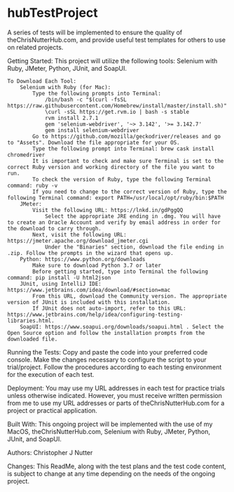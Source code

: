 # hubTestProject
A series of tests will be implemented to ensure the quality of theChrisNutterHub.com, and provide useful test templates for others to use on related projects.

Getting Started:
	This project will utilize the following tools: Selenium with Ruby, JMeter, Python, JUnit, and SoapUI.

	To Download Each Tool:
		Selenium with Ruby (for Mac): 
			Type the following prompts into Terminal:
				/bin/bash -c "$(curl -fsSL https://raw.githubusercontent.com/Homebrew/install/master/install.sh)"
				\curl -sSL https://get.rvm.io | bash -s stable
				rvm install 2.7.1
				gem 'selenium-webdriver', '~> 3.142', '>= 3.142.7'
				gem install selenium-webdriver
			Go to https://github.com/mozilla/geckodriver/releases and go to "Assets". Download the file appropriate for your OS.
			Type the following prompt into Terminal: brew cask install chromedriver
			It is important to check and make sure Terminal is set to the correct Ruby version and working directory of the file you want to run.
			To check the version of Ruby, type the following Terminal command: ruby -v
			If you need to change to the correct version of Ruby, type the following Terminal command: export PATH=/usr/local/opt/ruby/bin:$PATH
		JMeter: 
			Visit the following URL: https://lnkd.in/gdPggQQ
				Select the appropriate JRE ending in .dmg. You will have to create an Oracle Account and verify by email address in order for the download to carry through.
			Next, visit the following URL: https://jmeter.apache.org/download_jmeter.cgi
				Under the "Binaries" section, download the file ending in .zip. Follow the prompts in the wizard that opens up.
		Python: https://www.python.org/downloads
			Make sure to download Python 3.7 or later
			Before getting started, type into Terminal the following command: pip install -U html2json
		JUnit, using IntelliJ IDE: https://www.jetbrains.com/idea/download/#section=mac
			From this URL, download the Community version. The appropriate version of JUnit is included with this installation.
			If JUnit does not auto-import, refer to this URL: https://www.jetbrains.com/help/idea/configuring-testing-libraries.html. 
		SoapUI: https://www.soapui.org/downloads/soapui.html . Select the Open Source option and follow the installation prompts from the downloaded file.

Running the Tests:
	Copy and paste the code into your preferred code console. Make the changes necessary to configure the script to your trial/project. Follow the procedures according to each testing environment for the execution of each test.

Deployment:
	You may use my URL addresses in each test for practice trials unless otherwise indicated. However, you must receive written permission from me to use my URL addresses or parts of theChrisNutterHub.com for a project or practical application.

Built With:
	This ongoing project will be implemented with the use of my MacOS, theChrisNutterHub.com, Selenium with Ruby, JMeter, Python, JUnit, and SoapUI.

Authors: Christopher J Nutter

Changes:
	This ReadMe, along with the test plans and the test code content, is subject to change at any time depending on the needs of the ongoing project.
